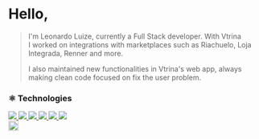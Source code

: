 <h1>Hello,</h1>
<blockquote>
  <p>
    I'm Leonardo Luize, currently a Full Stack developer. With Vtrina<br>
    I worked on integrations with marketplaces such as Riachuelo, Loja <br>
    Integrada, Renner and more.
  </p>

  <p>
    I also maintained new functionalities in Vtrina's web app, always<br>
    making clean code focused on fix the user problem.
  </p>
 </blockquote>

### ⚛️ Technologies
<div>
  <a href="https://pt-br.reactjs.org/">
    <img src="https://img.shields.io/badge/ReactJs%20-%61DAFB33.svg?&style=for-the-badge&logo=react&logoColor=black&color=61DAFB"/>
  </a>
  <a href="https://nextjs.org/">
    <img src="https://img.shields.io/badge/NextJs%20-%61DAFB33.svg?&style=for-the-badge&logo=next.js&logoColor=black&color=FFFFFF"/>
  </a>
  <a href="https://nodejs.org/en/">
    <img src="https://img.shields.io/badge/NodeJs%20-%61DAFB33.svg?&style=for-the-badge&logo=node.js&logoColor=white&color=75AC64"/>
  </a>
  <a href="https://nodejs.org/en/">
    <img src="https://img.shields.io/badge/js%20-%61DAFB33.svg?&style=for-the-badge&logo=javascript&logoColor=black&color=EFD81D"/>
  </a>
  <a href="https://www.mongodb.com/pt-br/1">
    <img src="https://img.shields.io/badge/MongoDb%20-%61DAFB33.svg?&style=for-the-badge&logo=mongodb&logoColor=white&color=023430"/>
  </a>
   <a href="https://git-scm.com/">
    <img src="https://img.shields.io/badge/Git%20-%61DAFB33.svg?&style=for-the-badge&logo=git&logoColor=white&color=F54D27"/>
  </a>
</div>

<img width="20" src="https://cdn.jsdelivr.net/npm/simple-icons@3.0.1/icons/instagram.svg" />
